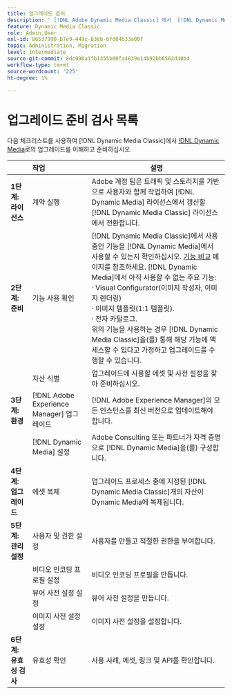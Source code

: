 ```yaml
---
title: 업그레이드 준비
description: ' [!DNL Adobe Dynamic Media Classic] 에서  [!DNL Dynamic Media] on [!DNL Adobe Experience Manager](으)로 이동하려는 경우 업그레이드 준비 검사 목록.'
feature: Dynamic Media Classic
role: Admin,User
exl-id: 86537998-b7e9-449c-83eb-6fd04533a00f
topic: Administration, Migration
level: Intermediate
source-git-commit: 8dc990a1fb1355b00fa4839e14b92bb6562d40b4
workflow-type: tm+mt
source-wordcount: '225'
ht-degree: 1%

---
```


# 업그레이드 준비 검사 목록

다음 체크리스트를 사용하여 [!DNL Dynamic Media Classic]에서 [!DNL Dynamic Media](으)로의 업그레이드를 이해하고 준비하십시오.

|  | 작업 | 설명 |
| :--- | :--- | --- |
| **1단계: 라이선스** | 계약 실행 | Adobe 계정 팀은 트래픽 및 스토리지를 기반으로 사용자와 함께 작업하여 [!DNL Dynamic Media] 라이선스에서 갱신할 [!DNL Dynamic Media Classic] 라이선스에서 전환합니다. |
| **2단계: 준비** | 기능 사용 확인 | [!DNL Dynamic Media Classic]에서 사용 중인 기능을 [!DNL Dynamic Media]에서 사용할 수 있는지 확인하십시오. [기능 비교](/help/using/upgrade-feature-comparison.md) 페이지를 참조하세요. [!DNL Dynamic Media]에서 아직 사용할 수 없는 주요 기능:<br>· Visual Configurator(이미지 작성자, 이미지 렌더링)<br>· 이미지 템플릿(1:1 템플릿).<br>· 전자 카탈로그.<br>위의 기능을 사용하는 경우 [!DNL Dynamic Media Classic]을(를) 통해 해당 기능에 액세스할 수 있다고 가정하고 업그레이드를 수행할 수 있습니다. |
|   | 자산 식별 | 업그레이드에 사용할 에셋 및 사전 설정을 찾아 준비하십시오. |
| **3단계: 환경** | [!DNL Adobe Experience Manager] 업그레이드 | [!DNL Adobe Experience Manager]의 모든 인스턴스를 최신 버전으로 업데이트해야 합니다. |
|   | [!DNL Dynamic Media] 설정 | Adobe Consulting 또는 파트너가 자격 증명으로 [!DNL Dynamic Media]을(를) 구성합니다. |
| **4단계: 업그레이드** | 에셋 복제 | 업그레이드 프로세스 중에 지정된 [!DNL Dynamic Media Classic]개의 자산이 Dynamic Media에 복제됩니다. |
| **5단계: 관리 설정** | 사용자 및 권한 설정 | 사용자를 만들고 적절한 권한을 부여합니다. |
|   | 비디오 인코딩 프로필 설정 | 비디오 인코딩 프로필을 만듭니다. |
|   | 뷰어 사전 설정 설정 | 뷰어 사전 설정을 만듭니다. |
|   | 이미지 사전 설정 설정 | 이미지 사전 설정을 설정합니다. |
| **6단계: 유효성 검사** | 유효성 확인 | 사용 사례, 에셋, 링크 및 API를 확인합니다. |
